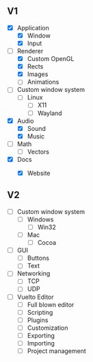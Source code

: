 ## V1
- [x] Application
    - [x] Window
    - [x] Input

- [ ] Renderer
    - [x] Custom OpenGL
    - [x] Rects
    - [x] Images
    - [ ] Animations

- [ ] Custom window system
    - [ ] Linux
        - [ ] X11
        - [ ] Wayland

- [x] Audio
    - [x] Sound
    - [x] Music

- [ ] Math
    - [ ] Vectors

- [x] Docs
    - [x] Website


## V2
- [ ] Custom window system
    - [ ] Windows
        - [ ] Win32
    - [ ] Mac
        - [ ] Cocoa

- [ ] GUI
    - [ ] Buttons
    - [ ] Text

- [ ] Networking
    - [ ] TCP
    - [ ] UDP

- [ ] Vuelto Editor
    - [ ] Full blown editor
    - [ ] Scripting
    - [ ] Plugins
    - [ ] Customization
    - [ ] Exporting
    - [ ] Importing
    - [ ] Project management
